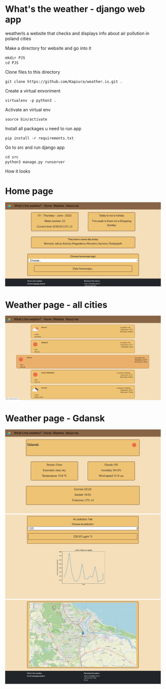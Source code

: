# What's the weather - django web app
weatherIs a website that checks and displays info about air pollution in poland cities 


Make a directory for website and go into it
```
mkdir PJS
cd PJS
```

Clone files to this directory
```
git clone https://github.com/Kapiura/weather.is.git .
```

Create a virtual envoriment
```
virtualenv -p python3 .
```

Activate an virtual env
```
source bin/activate
```

Install all packages u need to run app
```
pip install -r requirements.txt
```

Go to src and run django app
```
cd src
python3 manage.py runserver
```
How it looks

# Home page
![home page](https://github.com/Kapiura/weather.is/blob/0f57101abbb3b300610db3b8c673e8dbd11062e5/readme_images/ss_main.png)

# Weather page - all cities
![weather page](https://github.com/Kapiura/weather.is/blob/0f57101abbb3b300610db3b8c673e8dbd11062e5/readme_images/ss_we.png)

# Weather page - Gdansk
![weather - Gdanks](https://github.com/Kapiura/weather.is/blob/820963a44b8f43aa435b9eb4b467367197b63bbe/readme_images/ss_gd_1.png)
![weather - Gdanks](https://github.com/Kapiura/weather.is/blob/820963a44b8f43aa435b9eb4b467367197b63bbe/readme_images/ss_gd_ap.png)
![weather - Gdanks](https://github.com/Kapiura/weather.is/blob/0f57101abbb3b300610db3b8c673e8dbd11062e5/readme_images/ss_gd_map.png)
